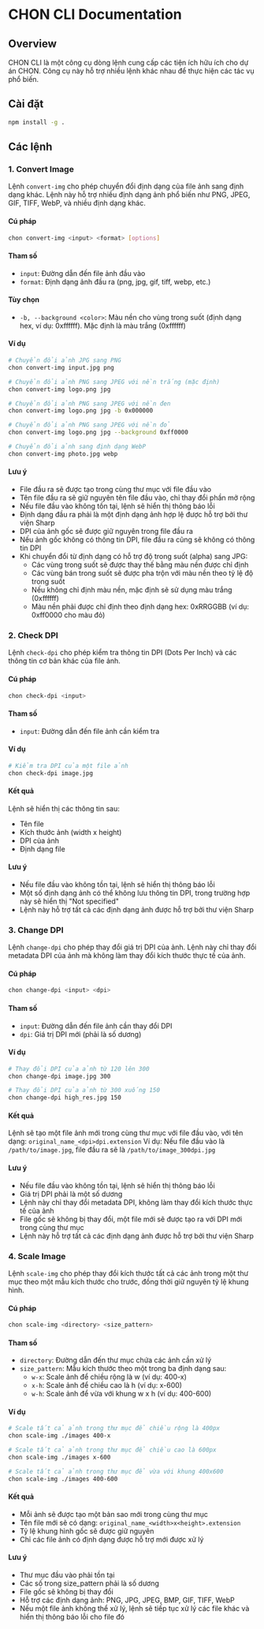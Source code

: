 # CHON CLI Documentation

## Overview
CHON CLI là một công cụ dòng lệnh cung cấp các tiện ích hữu ích cho dự án CHON. Công cụ này hỗ trợ nhiều lệnh khác nhau để thực hiện các tác vụ phổ biến.

## Cài đặt
```bash
npm install -g .
```

## Các lệnh

### 1. Convert Image
Lệnh `convert-img` cho phép chuyển đổi định dạng của file ảnh sang định dạng khác. Lệnh này hỗ trợ nhiều định dạng ảnh phổ biến như PNG, JPEG, GIF, TIFF, WebP, và nhiều định dạng khác.

#### Cú pháp
```bash
chon convert-img <input> <format> [options]
```

#### Tham số
- `input`: Đường dẫn đến file ảnh đầu vào
- `format`: Định dạng ảnh đầu ra (png, jpg, gif, tiff, webp, etc.)

#### Tùy chọn
- `-b, --background <color>`: Màu nền cho vùng trong suốt (định dạng hex, ví dụ: 0xffffff). Mặc định là màu trắng (0xffffff)

#### Ví dụ
```bash
# Chuyển đổi ảnh JPG sang PNG
chon convert-img input.jpg png

# Chuyển đổi ảnh PNG sang JPEG với nền trắng (mặc định)
chon convert-img logo.png jpg

# Chuyển đổi ảnh PNG sang JPEG với nền đen
chon convert-img logo.png jpg -b 0x000000

# Chuyển đổi ảnh PNG sang JPEG với nền đỏ
chon convert-img logo.png jpg --background 0xff0000

# Chuyển đổi ảnh sang định dạng WebP
chon convert-img photo.jpg webp
```

#### Lưu ý
- File đầu ra sẽ được tạo trong cùng thư mục với file đầu vào
- Tên file đầu ra sẽ giữ nguyên tên file đầu vào, chỉ thay đổi phần mở rộng
- Nếu file đầu vào không tồn tại, lệnh sẽ hiển thị thông báo lỗi
- Định dạng đầu ra phải là một định dạng ảnh hợp lệ được hỗ trợ bởi thư viện Sharp
- DPI của ảnh gốc sẽ được giữ nguyên trong file đầu ra
- Nếu ảnh gốc không có thông tin DPI, file đầu ra cũng sẽ không có thông tin DPI
- Khi chuyển đổi từ định dạng có hỗ trợ độ trong suốt (alpha) sang JPG:
  - Các vùng trong suốt sẽ được thay thế bằng màu nền được chỉ định
  - Các vùng bán trong suốt sẽ được pha trộn với màu nền theo tỷ lệ độ trong suốt
  - Nếu không chỉ định màu nền, mặc định sẽ sử dụng màu trắng (0xffffff)
  - Màu nền phải được chỉ định theo định dạng hex: 0xRRGGBB (ví dụ: 0xff0000 cho màu đỏ)

### 2. Check DPI
Lệnh `check-dpi` cho phép kiểm tra thông tin DPI (Dots Per Inch) và các thông tin cơ bản khác của file ảnh.

#### Cú pháp
```bash
chon check-dpi <input>
```

#### Tham số
- `input`: Đường dẫn đến file ảnh cần kiểm tra

#### Ví dụ
```bash
# Kiểm tra DPI của một file ảnh
chon check-dpi image.jpg
```

#### Kết quả
Lệnh sẽ hiển thị các thông tin sau:
- Tên file
- Kích thước ảnh (width x height)
- DPI của ảnh
- Định dạng file

#### Lưu ý
- Nếu file đầu vào không tồn tại, lệnh sẽ hiển thị thông báo lỗi
- Một số định dạng ảnh có thể không lưu thông tin DPI, trong trường hợp này sẽ hiển thị "Not specified"
- Lệnh này hỗ trợ tất cả các định dạng ảnh được hỗ trợ bởi thư viện Sharp

### 3. Change DPI
Lệnh `change-dpi` cho phép thay đổi giá trị DPI của ảnh. Lệnh này chỉ thay đổi metadata DPI của ảnh mà không làm thay đổi kích thước thực tế của ảnh.

#### Cú pháp
```bash
chon change-dpi <input> <dpi>
```

#### Tham số
- `input`: Đường dẫn đến file ảnh cần thay đổi DPI
- `dpi`: Giá trị DPI mới (phải là số dương)

#### Ví dụ
```bash
# Thay đổi DPI của ảnh từ 120 lên 300
chon change-dpi image.jpg 300

# Thay đổi DPI của ảnh từ 300 xuống 150
chon change-dpi high_res.jpg 150
```

#### Kết quả
Lệnh sẽ tạo một file ảnh mới trong cùng thư mục với file đầu vào, với tên dạng: `original_name_<dpi>dpi.extension`
Ví dụ: Nếu file đầu vào là `/path/to/image.jpg`, file đầu ra sẽ là `/path/to/image_300dpi.jpg`

#### Lưu ý
- Nếu file đầu vào không tồn tại, lệnh sẽ hiển thị thông báo lỗi
- Giá trị DPI phải là một số dương
- Lệnh này chỉ thay đổi metadata DPI, không làm thay đổi kích thước thực tế của ảnh
- File gốc sẽ không bị thay đổi, một file mới sẽ được tạo ra với DPI mới trong cùng thư mục
- Lệnh này hỗ trợ tất cả các định dạng ảnh được hỗ trợ bởi thư viện Sharp

### 4. Scale Image
Lệnh `scale-img` cho phép thay đổi kích thước tất cả các ảnh trong một thư mục theo một mẫu kích thước cho trước, đồng thời giữ nguyên tỷ lệ khung hình.

#### Cú pháp
```bash
chon scale-img <directory> <size_pattern>
```

#### Tham số
- `directory`: Đường dẫn đến thư mục chứa các ảnh cần xử lý
- `size_pattern`: Mẫu kích thước theo một trong ba định dạng sau:
  - `w-x`: Scale ảnh để chiều rộng là w (ví dụ: 400-x)
  - `x-h`: Scale ảnh để chiều cao là h (ví dụ: x-600)
  - `w-h`: Scale ảnh để vừa với khung w x h (ví dụ: 400-600)

#### Ví dụ
```bash
# Scale tất cả ảnh trong thư mục để chiều rộng là 400px
chon scale-img ./images 400-x

# Scale tất cả ảnh trong thư mục để chiều cao là 600px
chon scale-img ./images x-600

# Scale tất cả ảnh trong thư mục để vừa với khung 400x600
chon scale-img ./images 400-600
```

#### Kết quả
- Mỗi ảnh sẽ được tạo một bản sao mới trong cùng thư mục
- Tên file mới sẽ có dạng: `original_name_<width>x<height>.extension`
- Tỷ lệ khung hình gốc sẽ được giữ nguyên
- Chỉ các file ảnh có định dạng được hỗ trợ mới được xử lý

#### Lưu ý
- Thư mục đầu vào phải tồn tại
- Các số trong size_pattern phải là số dương
- File gốc sẽ không bị thay đổi
- Hỗ trợ các định dạng ảnh: PNG, JPG, JPEG, BMP, GIF, TIFF, WebP
- Nếu một file ảnh không thể xử lý, lệnh sẽ tiếp tục xử lý các file khác và hiển thị thông báo lỗi cho file đó 